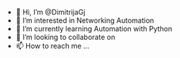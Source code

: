 - 👋 Hi, I’m @DimitrijaGj
- 👀 I’m interested in Networking Automation
- 🌱 I’m currently learning Automation with Python
- 💞️ I’m looking to collaborate on 
- 📫 How to reach me ...

<!---
DimitrijaGj/DimitrijaGj is a ✨ special ✨ repository because its `README.md` (this file) appears on your GitHub profile.
You can click the Preview link to take a look at your changes.
--->
